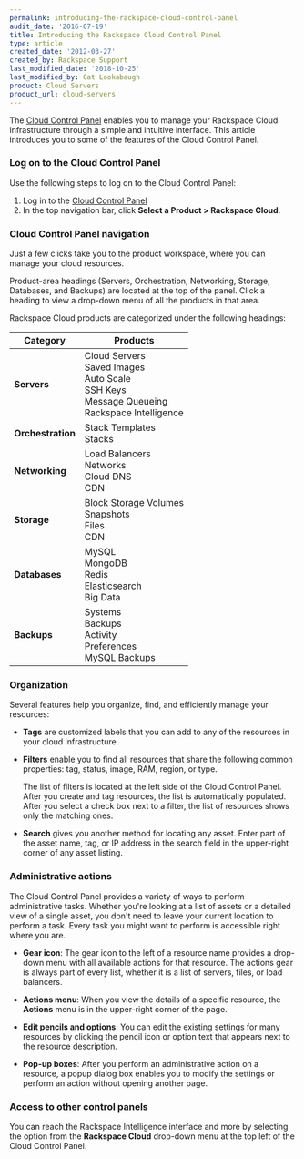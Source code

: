 ```yaml
---
permalink: introducing-the-rackspace-cloud-control-panel
audit_date: '2016-07-19'
title: Introducing the Rackspace Cloud Control Panel
type: article
created_date: '2012-03-27'
created_by: Rackspace Support
last_modified_date: '2018-10-25'
last_modified_by: Cat Lookabaugh
product: Cloud Servers
product_url: cloud-servers
---
```


The [Cloud Control Panel](https://login.rackspace.com) enables you to manage
your Rackspace Cloud infrastructure through a simple and intuitive
interface. This article introduces you to some of the features of the Cloud
Control Panel.

### Log on to the Cloud Control Panel

Use the following steps to log on to the Cloud Control Panel:

1. Log in to the [Cloud Control Panel](https://login.rackspace.com)
2. In the top navigation bar, click **Select a Product > Rackspace Cloud**.

### Cloud Control Panel navigation

Just a few clicks take you to the product workspace, where you can manage your
cloud resources.

Product-area headings (Servers, Orchestration, Networking, Storage, Databases,
and Backups) are located at the top of the panel. Click a heading to view a
drop-down menu of all the products in that area.

Rackspace Cloud products are categorized under the following headings:

| Category | Products |
| --- | --- |
| **Servers** | Cloud Servers <br />Saved Images <br />Auto Scale <br />SSH Keys <br />Message Queueing <br />Rackspace Intelligence |
| **Orchestration** | Stack Templates <br />Stacks |
| **Networking** | Load Balancers <br />Networks <br />Cloud DNS <br /> CDN |
| **Storage** | Block Storage Volumes <br />Snapshots <br />Files <br />CDN |
| **Databases** | MySQL <br />MongoDB <br />Redis <br />Elasticsearch <br />Big Data |
| **Backups** | Systems <br />Backups <br />Activity <br />Preferences <br />MySQL Backups |

### Organization

Several features help you organize, find, and efficiently manage your resources:

-  **Tags** are customized labels that you can add to any of the resources in
your cloud infrastructure.

-  **Filters** enable you to find all resources that share the following common
properties: tag, status, image, RAM, region, or type.

   The list of filters is located at the left side of the Cloud Control Panel.
   After you create and tag resources, the list is automatically populated.
   After you select a check box next to a filter, the list of resources shows
   only the matching ones.

-  **Search** gives you another method for locating any asset. Enter part of the
asset name, tag, or IP address in the search field in the upper-right corner of
any asset listing.

### Administrative actions

The Cloud Control Panel provides a variety of ways to perform administrative
tasks. Whether you're looking at a list of assets or a detailed view of a single
asset, you don't need to leave your current location to perform a task. Every
task you might want to perform is accessible right where you are.

-  **Gear icon**: The gear icon to the left of a resource name provides a
drop-down menu with all available actions for that resource. The actions gear
is always part of every list, whether it is a list of servers, files, or load
balancers.

-  **Actions menu**: When you view the details of a specific resource, the
**Actions** menu is in the upper-right corner of the page.

-  **Edit pencils and options**: You can edit the existing settings for many
resources by clicking the pencil icon or option text that appears next to the
resource description.

-  **Pop-up boxes**:  After you perform an administrative action on a resource,
a popup dialog box enables you to modify the settings or perform an action
without opening another page.

### Access to other control panels

You can reach the Rackspace Intelligence interface and more by selecting the
option from the **Rackspace Cloud** drop-down menu at the top left of the
Cloud Control Panel.
